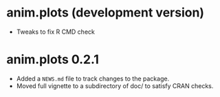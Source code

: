 
# anim.plots (development version)

* Tweaks to fix R CMD check

# anim.plots 0.2.1

* Added a `NEWS.md` file to track changes to the package.
* Moved full vignette to a subdirectory of doc/ to satisfy CRAN checks.

